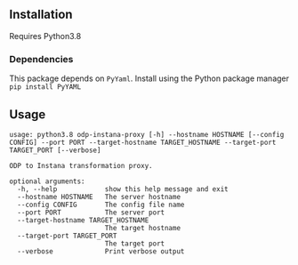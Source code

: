 ## Installation
Requires Python3.8

### Dependencies
This package depends on `PyYaml`. Install using the Python package manager `pip install PyYAML`

## Usage
```
usage: python3.8 odp-instana-proxy [-h] --hostname HOSTNAME [--config CONFIG] --port PORT --target-hostname TARGET_HOSTNAME --target-port TARGET_PORT [--verbose]

ODP to Instana transformation proxy.

optional arguments:
  -h, --help            show this help message and exit
  --hostname HOSTNAME   The server hostname
  --config CONFIG       The config file name
  --port PORT           The server port
  --target-hostname TARGET_HOSTNAME
                        The target hostname
  --target-port TARGET_PORT
                        The target port
  --verbose             Print verbose output
```